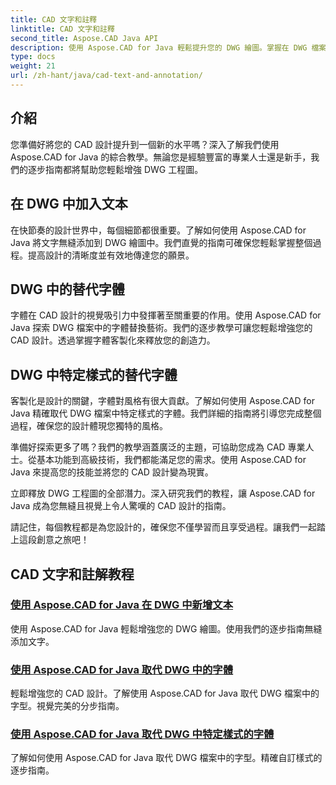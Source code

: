 ```yaml
---
title: CAD 文字和註釋
linktitle: CAD 文字和註釋
second_title: Aspose.CAD Java API
description: 使用 Aspose.CAD for Java 輕鬆提升您的 DWG 繪圖。掌握在 DWG 檔案中新增和替換字體。視覺完美的分步指南。
type: docs
weight: 21
url: /zh-hant/java/cad-text-and-annotation/
---
```


## 介紹 

您準備好將您的 CAD 設計提升到一個新的水平嗎？深入了解我們使用 Aspose.CAD for Java 的綜合教學。無論您是經驗豐富的專業人士還是新手，我們的逐步指南都將幫助您輕鬆增強 DWG 工程圖。

## 在 DWG 中加入文本

在快節奏的設計世界中，每個細節都很重要。了解如何使用 Aspose.CAD for Java 將文字無縫添加到 DWG 繪圖中。我們直覺的指南可確保您輕鬆掌握整個過程。提高設計的清晰度並有效地傳達您的願景。

## DWG 中的替代字體

字體在 CAD 設計的視覺吸引力中發揮著至關重要的作用。使用 Aspose.CAD for Java 探索 DWG 檔案中的字體替換藝術。我們的逐步教學可讓您輕鬆增強您的 CAD 設計。透過掌握字體客製化來釋放您的創造力。

## DWG 中特定樣式的替代字體

客製化是設計的關鍵，字體對風格有很大貢獻。了解如何使用 Aspose.CAD for Java 精確取代 DWG 檔案中特定樣式的字體。我們詳細的指南將引導您完成整個過程，確保您的設計體現您獨特的風格。

準備好探索更多了嗎？我們的教學涵蓋廣泛的主題，可協助您成為 CAD 專業人士。從基本功能到高級技術，我們都能滿足您的需求。使用 Aspose.CAD for Java 來提高您的技能並將您的 CAD 設計變為現實。

立即釋放 DWG 工程圖的全部潛力。深入研究我們的教程，讓 Aspose.CAD for Java 成為您無縫且視覺上令人驚嘆的 CAD 設計的指南。

請記住，每個教程都是為您設計的，確保您不僅學習而且享受過程。讓我們一起踏上這段創意之旅吧！
## CAD 文字和註解教程
### [使用 Aspose.CAD for Java 在 DWG 中新增文本](./add-text-in-dwg/)
使用 Aspose.CAD for Java 輕鬆增強您的 DWG 繪圖。使用我們的逐步指南無縫添加文字。
### [使用 Aspose.CAD for Java 取代 DWG 中的字體](./substitute-font-in-dwg/)
輕鬆增強您的 CAD 設計。了解使用 Aspose.CAD for Java 取代 DWG 檔案中的字型。視覺完美的分步指南。
### [使用 Aspose.CAD for Java 取代 DWG 中特定樣式的字體](./substitute-font-of-particular-style-in-dwg/)
了解如何使用 Aspose.CAD for Java 取代 DWG 檔案中的字型。精確自訂樣式的逐步指南。